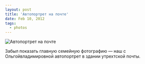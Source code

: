 ```yaml
---
layout: post
title: 'Автопортрет на почте'
date: Feb 10, 2012
tags:
  - photos
---
```


![Автопортрет на почте](photo://174)

Забыл показать главную семейную фотографию — наш с Ольгойвладимировной автопортрет в здании утрехтской почты.
